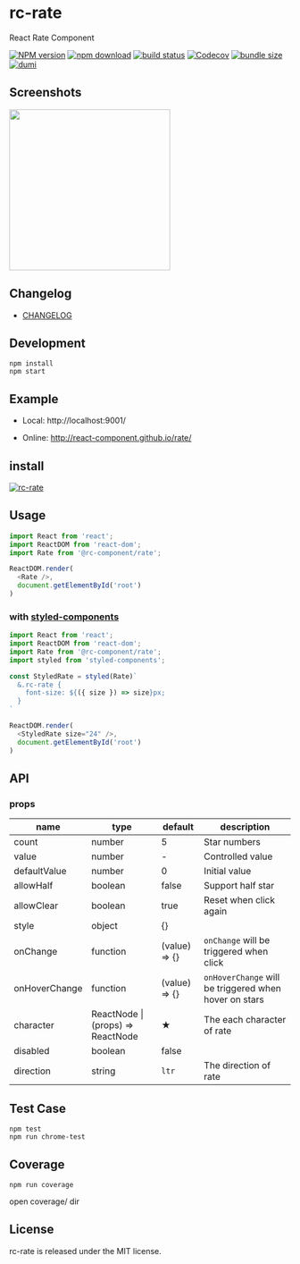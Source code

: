 # rc-rate

React Rate Component

[![NPM version][npm-image]][npm-url]
[![npm download][download-image]][download-url]
[![build status][github-actions-image]][github-actions-url]
[![Codecov][codecov-image]][codecov-url]
[![bundle size][bundlephobia-image]][bundlephobia-url]
[![dumi][dumi-image]][dumi-url]

[npm-image]: http://img.shields.io/npm/v/rc-rate.svg?style=flat-square
[npm-url]: http://npmjs.org/package/rc-rate
[github-actions-image]: https://github.com/react-component/rate/workflows/CI/badge.svg
[github-actions-url]: https://github.com/react-component/rate/actions
[codecov-image]: https://img.shields.io/codecov/c/github/react-component/rate/master.svg?style=flat-square
[codecov-url]: https://codecov.io/gh/react-component/rate/branch/master
[david-url]: https://david-dm.org/react-component/rate
[david-image]: https://david-dm.org/react-component/rate/status.svg?style=flat-square
[david-dev-url]: https://david-dm.org/react-component/rate?type=dev
[david-dev-image]: https://david-dm.org/react-component/rate/dev-status.svg?style=flat-square
[download-image]: https://img.shields.io/npm/dm/rc-rate.svg?style=flat-square
[download-url]: https://npmjs.org/package/rc-rate
[bundlephobia-url]: https://bundlephobia.com/result?p=rc-rate
[bundlephobia-image]: https://badgen.net/bundlephobia/minzip/rc-rate
[dumi-url]: https://github.com/umijs/dumi
[dumi-image]: https://img.shields.io/badge/docs%20by-dumi-blue?style=flat-square

## Screenshots

<img src="https://img.alicdn.com/tps/TB1ijlpLVXXXXb8XpXXXXXXXXXX-466-172.png" width="288"/>

## Changelog

- [CHANGELOG](./CHANGELOG.md)

## Development

```
npm install
npm start
```

## Example

- Local: http://localhost:9001/

- Online: http://react-component.github.io/rate/

## install

[![rc-rate](https://nodei.co/npm/rc-rate.png)](https://npmjs.org/package/rc-rate)

## Usage

```js
import React from 'react';
import ReactDOM from 'react-dom';
import Rate from '@rc-component/rate';

ReactDOM.render(
  <Rate />,
  document.getElementById('root')
)
```

### with [styled-components](https://github.com/styled-components/styled-components)
```js
import React from 'react';
import ReactDOM from 'react-dom';
import Rate from '@rc-component/rate';
import styled from 'styled-components';

const StyledRate = styled(Rate)`
  &.rc-rate {
    font-size: ${({ size }) => size}px;
  }
`

ReactDOM.render(
  <StyledRate size="24" />,
  document.getElementById('root')
)
```

## API

### props

| name          | type                              | default       | description                                           |
| ------------- | --------------------------------- | ------------- | ----------------------------------------------------- |
| count         | number                            | 5             | Star numbers                                          |
| value         | number                            | -             | Controlled value                                      |
| defaultValue  | number                            | 0             | Initial value                                         |
| allowHalf     | boolean                           | false         | Support half star                                     |
| allowClear    | boolean                           | true          | Reset when click again                                |
| style         | object                            | {}            |                                                       |
| onChange      | function                          | (value) => {} | `onChange` will be triggered when click               |
| onHoverChange | function                          | (value) => {} | `onHoverChange` will be triggered when hover on stars |
| character     | ReactNode \| (props) => ReactNode | ★             | The each character of rate                            |
| disabled      | boolean                           | false         |                                                       |
| direction     | string                            | `ltr`         | The direction of rate                                 |

## Test Case

```
npm test
npm run chrome-test
```

## Coverage

```
npm run coverage
```

open coverage/ dir

## License

rc-rate is released under the MIT license.

